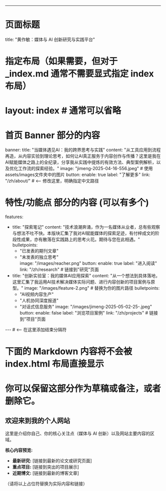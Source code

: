 ---
# 页面标题
title: "黄作敏：媒体与 AI 创新研究与实践平台"
# 指定布局（如果需要，但对于 _index.md 通常不需要显式指定 index 布局）
# layout: index # 通常可以省略

# 首页 Banner 部分的内容
banner:
  title: "当媒体遇见AI：我的跨界思考与实践"
  content: "从工具应用到流程再造，从内容实验到理论思考，如何让AI真正服务于内容创作与传播？这里是我在AI赋能媒体之路上的全纪录，分享我从实践中提炼的有效方法、典型案例解析，以及优化工作流的探索经验。"
  image: "jimeng-2025-04-16-556.jpeg" # 使用assets/images文件夹中的图片
  button:
    enable: true
    label: "了解更多"
    link: "/zh/about/" # <-- 修改这里，明确指定中文路径

# 特性/功能点 部分的内容 (可以有多个)
features:
  - title: "探索笔记"
    content: "技术浪潮奔涌，作为一名媒体从业者，总有些观察与想法不吐不快。本版块汇集了我对AI赋能媒体的探索足迹，有付梓成文的阶段性成果，亦有散落在实践路上的思考火花。期待与您在此相遇。"
    bulletpoints:
      - "已发表的期刊文章"
      - "未发表的独立思考"      
    image: "/images/reacher.png"
    button:
      enable: true
      label: "进入阅读"
      link: "/zh/research" # 链接到"研究"页面
  - title: "创新实验室：我的媒体AI应用探索"
    content: "从一个想法到具体落地，这里汇集了我运用AI技术解决媒体实际问题、进行内容创新的项目案例与原型。"
    image: "/images/feature-2.png" # 替换为你的图片路径
    bulletpoints:
      - "AI视频内容生产"
      - "人机协同深度报道"
      - "对话式信息服务"
    image: "/images/jimeng-2025-05-02-25-.jpeg"
    button:
      enable: false
      label: "浏览项目案例"
      link: "/zh/projects" # 链接到"项目"页面

--- # <-- 在这里添加结束分隔符

# 下面的 Markdown 内容将不会被 index.html 布局直接显示
# 你可以保留这部分作为草稿或备注，或者删除它。
## 欢迎来到我的个人网站

这里是介绍你自己、你的核心关注点（媒体与 AI 创新）以及网站主要内容的区域。

**核心内容预览:**

*   **最新研究:** [链接到最新的论文或研究页面]
*   **重点项目:** [链接到突出的项目展示]
*   **近期博文:** [链接到最新的博客文章]

（请将以上占位符替换为实际内容和链接）